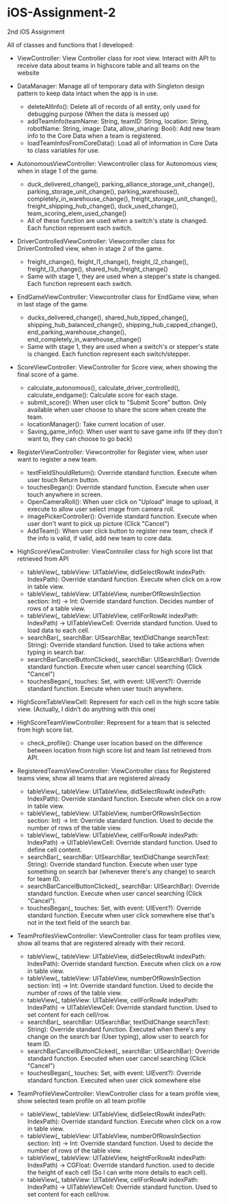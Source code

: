 # iOS-Assignment-2
2nd iOS Assignment

All of classes and functions that I developed:
- ViewController: View Controller class for root view. Interact with API to receive data about teams in highscore table and all teams on the website

- DataManager: Manage all of temporary data with Singleton design pattern to keep data intact when the app is in use.
  + deleteAllInfo(): Delete all of records of all entity, only used for debugging purpose (When the data is messed up)
  + addTeamInfo(teamName: String, teamID: String, location: String, robotName: String, image: Data, allow_sharing: Bool): Add new team info to the Core Data when a team is registered.
  + loadTeamInfosFromCoreData(): Load all of information in Core Data to class variables for use.
  
- AutonomousViewController: Viewcontroller class for Autonomous view, when in stage 1 of the game.
  + duck_delivered_change(), parking_alliance_storage_unit_change(), parking_storage_unit_change(), parking_warehouse(), completely_in_warehouse_change(), freight_storage_unit_change(), freight_shipping_hub_change(), duck_used_change(), team_scoring_elem_used_change() 
  + All of these function are used when a switch's state is changed. Each function represent each switch.

- DriverControlledViewController: Viewcontroller class for DriverControlled view, when in stage 2 of the game.
  + freight_change(), feight_l1_change(), freight_l2_change(), freight_l3_change(), shared_hub_freight_change()
  + Same with stage 1, they are used when a stepper's state is changed. Each function represent each switch.
  
- EndGameViewController: Viewcontroller class for EndGame view, when in last stage of the game.
  + ducks_delivered_change(), shared_hub_tipped_change(), shipping_hub_balanced_change(), shipping_hub_capped_change(), end_parking_warehouse_change(), end_completely_in_warehouse_change()
  + Same with stage 1, they are used when a switch's or stepper's state is changed. Each function represent each switch/stepper.

- ScoreViewController: ViewController for Score view, when showing the final score of a game.
  + calculate_autonomous(), calculate_driver_controlled(), calculate_endgame(): Calculate score for each stage.
  + submit_score(): When user click to "Submit Score" button. Only available when user choose to share the score when create the team.
  + locationManager(): Take current location of user.
  + Saving_game_info(): When user want to save game info (If they don't want to, they can choose to go back)

- RegisterViewController: Viewcontroller for Register view, when user want to register a new team.
  + textFieldShouldReturn(): Override standard function. Execute when user touch Return button.
  + touchesBegan(): Override standard function. Execute when user touch anywhere in screen.
  + OpenCameraRoll(): When user click on "Upload" image to upload, it execute to allow user select image from camera roll.
  + imagePickerController(): Override standard function. Execute when user don't want to pick up picture (Click "Cancel")
  + AddTeam(): When user click button to register new team, check if the info is valid, if valid, add new team to core data. 

- HighScoreViewController: ViewController class for high score list that retrieved from API
  + tableView(_ tableView: UITableView, didSelectRowAt indexPath: IndexPath): Override standard function. Execute when click on a row in table view.
  + tableView(_ tableView: UITableView, numberOfRowsInSection section: Int) -> Int: Override standard function. Decides number of rows of a table view.
  + tableView(_ tableView: UITableView, cellForRowAt indexPath: IndexPath) -> UITableViewCell: Override standard function. Used to load data to each cell.
  + searchBar(_ searchBar: UISearchBar, textDidChange searchText: String): Override standard function. Used to take actions when typing in search bar.
  + searchBarCancelButtonClicked(_ searchBar: UISearchBar): Override standard function. Execute when user cancel searching (Click "Cancel")
  + touchesBegan(_ touches: Set<UITouch>, with event: UIEvent?): Override standard function. Execute when user touch anywhere.

- HighScoreTableViewCell: Represent for each cell in the high score table view. (Actually, I didn't do anything with this one)
  
- HighScoreTeamViewController: Represent for a team that is selected from high score list.
  + check_profile(): Change user location based on the difference between location from high score list and team list retrieved from API.
  
- RegisteredTeamsViewController: ViewController class for Registered teams view, show all teams that are registered already
  + tableView(_ tableView: UITableView, didSelectRowAt indexPath: IndexPath): Override standard function. Execute when click on a row in table view.
  + tableView(_ tableView: UITableView, numberOfRowsInSection section: Int) -> Int: Override standard function. Used to decide the number of rows of the table view.
  + tableView(_ tableView: UITableView, cellForRowAt indexPath: IndexPath) -> UITableViewCell: Override standard function. Used to define cell content.
  + searchBar(_ searchBar: UISearchBar, textDidChange searchText: String): Override standard function. Execute when user type something on search bar (whenever there's any change) to search for team ID.
  + searchBarCancelButtonClicked(_ searchBar: UISearchBar): Override standard function. Execute when user cancel searching (Click "Cancel"). 
  + touchesBegan(_ touches: Set<UITouch>, with event: UIEvent?): Override standard function. Execute when user click somewhere else that's not in the text field of the search bar.
  
- TeamProfilesViewController: ViewController class for team profiles view, show all teams that are registered already with their record.
  + tableView(_ tableView: UITableView, didSelectRowAt indexPath: IndexPath): Override standard function. Execute when click on a row in table view.
  + tableView(_ tableView: UITableView, numberOfRowsInSection section: Int) -> Int: Override standard function. Used to decide the number of rows of the table view.
  + tableView(_ tableView: UITableView, cellForRowAt indexPath: IndexPath) -> UITableViewCell: Override standard function. Used to set content for each cell/row.
  + searchBar(_ searchBar: UISearchBar, textDidChange searchText: String): Override standard function. Executed when there's any change on the search bar (User typing), allow user to search for team ID.
  + searchBarCancelButtonClicked(_ searchBar: UISearchBar): Override standard function. Executed when user cancel searching (Click "Cancel")
  + touchesBegan(_ touches: Set<UITouch>, with event: UIEvent?): Override standard function. Executed when user click somewhere else
  
- TeamProfileViewController: ViewController class for a team profile view, show selected team profile on all team profile
  + tableView(_ tableView: UITableView, didSelectRowAt indexPath: IndexPath): Override standard function. Execute when click on a row in table view.
  + tableView(_ tableView: UITableView, numberOfRowsInSection section: Int) -> Int: Override standard function. Used to decide the number of rows of the table view.
  + tableView(_ tableView: UITableView, heightForRowAt indexPath: IndexPath) -> CGFloat: Override standard function. used to decide the height of each cell (So I can write more details to each cell).
  + tableView(_ tableView: UITableView, cellForRowAt indexPath: IndexPath) -> UITableViewCell: Override standard function. Used to set content for each cell/row.
